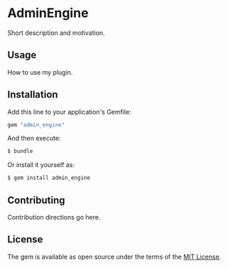 # AdminEngine
Short description and motivation.

## Usage
How to use my plugin.

## Installation
Add this line to your application's Gemfile:

```ruby
gem "admin_engine"
```

And then execute:
```bash
$ bundle
```

Or install it yourself as:
```bash
$ gem install admin_engine
```

## Contributing
Contribution directions go here.

## License
The gem is available as open source under the terms of the [MIT License](https://opensource.org/licenses/MIT).
